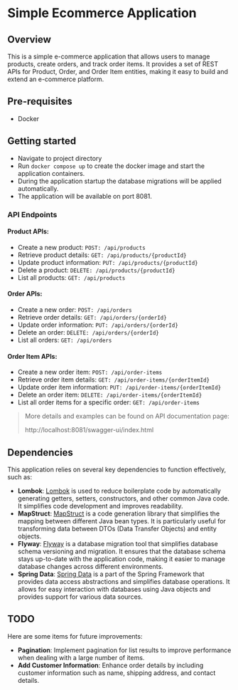 # Simple Ecommerce Application

## Overview

This is a simple e-commerce application that allows users to manage products, create orders, and track order items. It provides a set of REST APIs for Product, Order, and Order Item entities, making it easy to build and extend an e-commerce platform.

## Pre-requisites
- Docker

## Getting started

- Navigate to project directory
- Run `docker compose up` to create the docker image and start the application containers.
- During the application startup the database migrations will be applied automatically.
- The application will be available on port 8081.

### API Endpoints

#### Product APIs:
- Create a new product: `POST: /api/products`
- Retrieve product details: `GET: /api/products/{productId}`
- Update product information: `PUT: /api/products/{productId}`
- Delete a product: `DELETE: /api/products/{productId}`
- List all products: `GET: /api/products`

#### Order APIs:
- Create a new order: `POST: /api/orders`
- Retrieve order details: `GET: /api/orders/{orderId}`
- Update order information: `PUT: /api/orders/{orderId}`
- Delete an order: `DELETE: /api/orders/{orderId}`
- List all orders: `GET: /api/orders`

#### Order Item APIs:
- Create a new order item: `POST: /api/order-items`
- Retrieve order item details: `GET: /api/order-items/{orderItemId}`
- Update order item information: `PUT: /api/order-items/{orderItemId}`
- Delete an order item: `DELETE: /api/order-items/{orderItemId}`
- List all order items for a specific order: `GET: /api/order-items`

> More details and examples can be found on API documentation page:
>
> http://localhost:8081/swagger-ui/index.html

## Dependencies

This application relies on several key dependencies to function effectively, such as:

- __Lombok__: [Lombok](https://projectlombok.org/) is used to reduce boilerplate code by automatically generating getters, setters, constructors, and other common Java code. It simplifies code development and improves readability.
- __MapStruct__: [MapStruct](https://mapstruct.org/) is a code generation library that simplifies the mapping between different Java bean types. It is particularly useful for transforming data between DTOs (Data Transfer Objects) and entity objects.
- __Flyway__: [Flyway](https://documentation.red-gate.com/fd/quickstart-how-flyway-works-184127223.html) is a database migration tool that simplifies database schema versioning and migration. It ensures that the database schema stays up-to-date with the application code, making it easier to manage database changes across different environments.
- __Spring Data__: [Spring Data](https://spring.io/projects/spring-data) is a part of the Spring Framework that provides data access abstractions and simplifies database operations. It allows for easy interaction with databases using Java objects and provides support for various data sources.

## TODO

Here are some items for future improvements:

- __Pagination__: Implement pagination for list results to improve performance when dealing with a large number of items.
- __Add Customer Information__: Enhance order details by including customer information such as name, shipping address, and contact details.